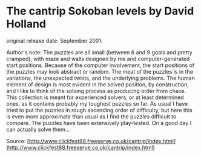 # The cantrip Sokoban levels by David Holland

original release date: September 2001.

Author's note: The puzzles are all small (between 6 and 9 goals and pretty cramped), with maze and walls designed by me and computer-generated start positions. Because of the computer involvement, the start positions of the puzzles may look abstract or random. The meat of the puzzles is in the variations, the unexpected twists, and the underlying problems. The human element of design is most evident in the solved position, by construction, and I like to think of the solving process as producing order from chaos. This collection is meant for experienced solvers, or at least determined ones, as it contains probably my toughest puzzles so far. As usual I have tried to put the puzzles in rough ascending order of difficulty, but here this is even more approximate than usual as I find the puzzles difficult to compare. The puzzles have been extensively play-tested. On a good day I can actually solve them... 

Source: [http://www.clickfest88.freeserve.co.uk/cantrip/index.html](http://www.clickfest88.freeserve.co.uk/cantrip/index.html)

